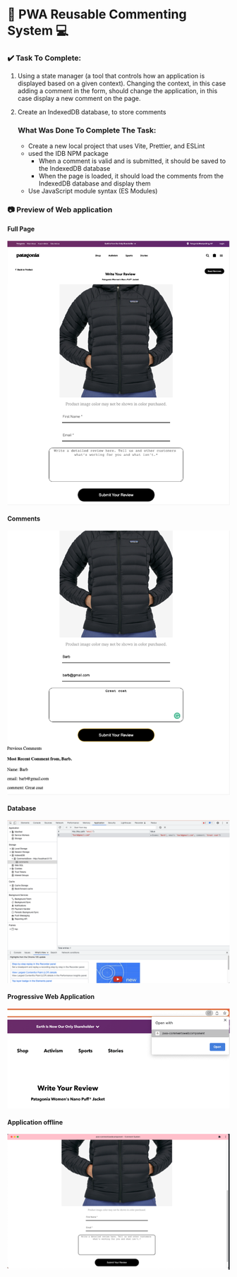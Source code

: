 # 📶 PWA Reusable Commenting System 💻

### ✔️ Task To Complete: 

1) Using a state manager (a tool that controls how an application is displayed based on a given context). Changing the context, in this case adding a comment in the form, should change the application, in this case display a new comment on the page. 
2) Create an IndexedDB database, to store comments
    
     
   ### What Was Done To Complete The Task:
   - Create a new local project that uses Vite, Prettier, and ESLint
   - used the IDB NPM package
      - When a comment is valid and is submitted, it should be saved to the IndexedDB database
       - When the page is loaded, it should load the comments from the IndexedDB database and display them
   - Use JavaScript module syntax (ES Modules)

### 📷 Preview of Web application 
#### Full Page 
![Screenshot](https://github.com/JenniferSmith007/PWA_reusableComment/blob/IndexDB/PWA_CommentsWebComponent/images/Full.png)
#### Comments
![Screenshot](https://github.com/JenniferSmith007/PWA_reusableComment/blob/IndexDB/PWA_CommentsWebComponent/images/comment.png)
#### Database 
![Screenshot](https://github.com/JenniferSmith007/PWA_reusableComment/blob/IndexDB/PWA_CommentsWebComponent/images/dtabase.png)
#### Progressive Web Application 
![Screenshot](https://github.com/JenniferSmith007/PWA_reusableComment/blob/IndexDB/PWA_CommentsWebComponent/images/pwa.png)
#### Application offline 
![Screenshot](https://github.com/JenniferSmith007/PWA_reusableComment/blob/IndexDB/PWA_CommentsWebComponent/images/offline.png)
